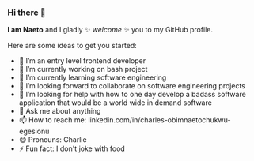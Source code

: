 ### Hi there 👋

**I am Naeto** and I gladly ✨ _welcome_ ✨ you to my GitHub profile.

Here are some ideas to get you started:

- 🔭 I’m an entry level frontend developer
- 🔭 I’m currently working on bash project
- 🌱 I’m currently learning software engineering
- 👯 I’m looking forward to collaborate on software engineering projects
- 🤔 I’m looking for help with how to one day develop a badass software application that would be a world wide in demand software
- 💬 Ask me about anything
- 📫 How to reach me: linkedin.com/in/charles-obimnaetochukwu-egesionu
- 😄 Pronouns: Charlie
- ⚡ Fun fact: I don't joke with food
